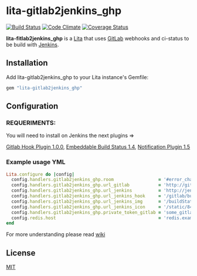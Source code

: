 # lita-gitlab2jenkins_ghp

[![Build Status](https://travis-ci.org/jcalonsoh/lita-gitlab2jenkins_ghp.svg)](https://travis-ci.org/jcalonsoh/lita-gitlab2jenkins_ghp)
[![Code Climate](https://codeclimate.com/github/jcalonsoh/lita-gitlab2jenkins_ghp.png)](https://codeclimate.com/github/jcalonsoh/lita-gitlab2jenkins_ghp)
[![Coverage Status](https://coveralls.io/repos/jcalonsoh/lita-gitlab2jenkins_ghp/badge.png)](https://coveralls.io/r/jcalonsoh/lita-gitlab2jenkins_ghp)

**lita-fitlab2jenkins_ghp** is a [Lita](https://github.com/jimmycuadra/lita) that uses [GitLab](https://www.gitlab.com/gitlab-ce/)
webhooks and ci-status to be build with [Jenkins](http://jenkins-ci.org/).


## Installation

Add lita-gitlab2jenkins_ghp to your Lita instance's Gemfile:

``` ruby
gem "lita-gitlab2jenkins_ghp"
```

## Configuration

### REQUERIMENTS:

You will need to install on Jenkins the next plugins =>

[Gitlab Hook Plugin 1.0.0](https://wiki.jenkins-ci.org/display/JENKINS/Gitlab+Hook+Plugin),
[Embeddable Build Status 1.4](https://wiki.jenkins-ci.org/display/JENKINS/Embeddable+Build+Status+Plugin),
[Notification Plugin 1.5](https://wiki.jenkins-ci.org/display/JENKINS/Notification+Plugin)

### Example usage YML

``` ruby
Lita.configure do |config|
  config.handlers.gitlab2jenkins_ghp.room                 = '#error_channel'
  config.handlers.gitlab2jenkins_ghp.url_gitlab           = 'http://gitlab.example.com'
  config.handlers.gitlab2jenkins_ghp.url_jenkins          = 'http://jenkins.example.com'
  config.handlers.gitlab2jenkins_ghp.url_jenkins_hook     = '/gitlab/build_now'
  config.handlers.gitlab2jenkins_ghp.url_jenkins_img      = '/buildStatus/icon?job='
  config.handlers.gitlab2jenkins_ghp.url_jenkins_icon     = '/static/843013a3/images/jenkins.png'
  config.handlers.gitlab2jenkins_ghp.private_token_gitlab = 'some_gitlab_token_from_admin_user'
  config.redis.host                                       = 'redis.example.com'
end
```

For more understanding please read [wiki](https://github.com/jcalonsoh/lita-gitlab2jenkins_ghp/wiki)

## License

[MIT](http://opensource.org/licenses/MIT)
